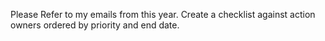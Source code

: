 Please Refer to my emails from this year. Create a checklist against action owners ordered by priority and end date.